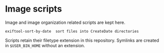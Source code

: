Image scripts
=============
Image and image organization related scripts are kept here.

    exiftool-sort-by-date  sort files into CreateDate directories

Scripts retain their filetype extension in this repository. Symlinks are created
in `$USER_BIN_HOME` without an extension.

